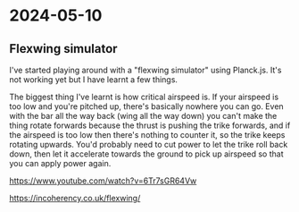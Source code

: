# 2024-05-10

## Flexwing simulator

I've started playing around with a "flexwing simulator" using Planck.js. It's not working yet but I have
learnt a few things.

The biggest thing I've learnt is how critical airspeed is. If your airspeed is too low and you're pitched up,
there's basically nowhere you can go. Even with the bar all the way back (wing all the way down) you can't
make the thing rotate forwards because the thrust is pushing the trike forwards, and if the airspeed is too low
then there's nothing to counter it, so the trike keeps rotating upwards. You'd probably need to cut power to let
the trike roll back down, then let it accelerate towards the ground to pick up airspeed so that you can
apply power again.

https://www.youtube.com/watch?v=6Tr7sGR64Vw

https://incoherency.co.uk/flexwing/
